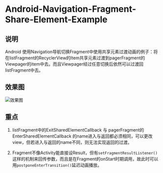 # Android-Navigation-Fragment-Share-Element-Example
## 说明

Android 使用Navigation导航切换Fragment中使用共享元素过渡动画的例子：将在listFragment的RecyclerView的Item共享元素过渡到pagerFragment的Viewpager的item中去。而且Viewpager经过任意切换后依然可以过渡回listFragment中去。

## 效果图

![效果图](markdownAssets/result.gif)

## 重点

1. listFragment中的ExitSharedElementCallback 与 pagerFragment的EnterSharedElementCallback 的name进入与返回都必须相同，可以更改view，但若进入与返回的name不同，则无法实现返回的过渡。

2. Fragment不像Activity能直接设Result，但有` setFragmentResultListener() `这样的机制来回传参数，而且是在Fragment的onStart时期调用，故此时可以用` postponeEnterTransition() `延迟动画播放。
